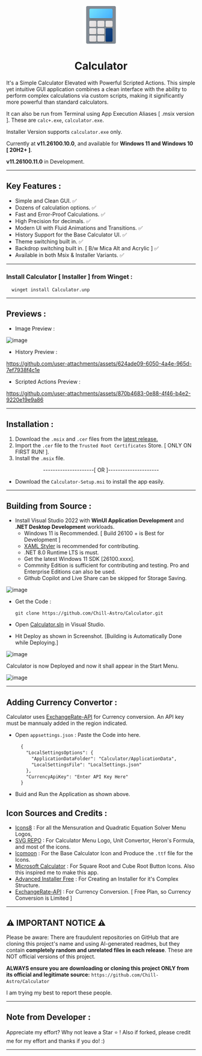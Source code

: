 <p align="center">
  <img src="https://github.com/Chill-Astro/Calculator/blob/main/Calculator/Assets/StoreLogo.scale-400.png" width="100px" height="100px" alt="Calculator Logo">
</p>
<h1 align="center">Calculator</h1>

It's a Simple Calculator Elevated with Powerful Scripted Actions. This simple yet intuitive GUI application combines a clean interface with the ability to perform complex calculations via custom scripts, making it significantly more powerful than standard calculators.

It can also be run from Terminal using App Execution Aliases [ .msix version ]. These are `calc+.exe`, `calculator.exe`.

Installer Version supports `calculator.exe` only.

Currently at **v11.26100.10.0**, and available for **Windows 11 and Windows 10 [ 20H2+ ]**.

**v11.26100.11.0** in Development.

---

## Key Features :

- Simple and Clean GUI. ✅
- Dozens of calculation options. ✅
- Fast and Error-Proof Calculations. ✅
- High Precision for decimals. ✅
- Modern UI with Fluid Animations and Transitions. ✅
- History Support for the Base Calculator UI. ✅
- Theme switching built in. ✅
- Backdrop switching built in. [ B/w Mica Alt and Acrylic ] ✅
- Available in both Msix & Installer Variants. ✅

---

### Install Calculator [ Installer ] from Winget :
      
      winget install Calculator.unp

---

## Previews :

- Image Preview :

![image](https://github.com/user-attachments/assets/1869715f-d336-4efa-a9fc-f8f8c6a87b5b)

- History Preview :

https://github.com/user-attachments/assets/624ade09-6050-4a4e-965d-7ef7938f4c1e

- Scripted Actions Preview :

https://github.com/user-attachments/assets/870b4683-0e88-4f46-b4e2-9220e19e9a86

---

## Installation : 

1.  Download the `.msix` and `.cer` files from the [latest release.](https://github.com/Chill-Astro/Calculator/releases/latest)
2.  Import the `.cer` file to the `Trusted Root Certificates` Store. [ ONLY ON FIRST RUN! ].
3.  Install the `.msix` file.

<p align="center">
  ---------------------[ OR ]---------------------
</p>

-  Download the `Calculator-Setup.msi` to install the app easily.

---

## Building from Source :

- Install Visual Studio 2022 with **WinUI Application Development** and **.NET Desktop Development** workloads.
  - Windows 11 is Recommended. [ Build 26100 + is Best for Development ]
  - [XAML Styler](https://marketplace.visualstudio.com/items?itemName=TeamXavalon.XAMLStyler) is recommended for contributing.
  - .NET 8.0 Runtime LTS is must.
  - Get the latest Windows 11 SDK [26100.xxxx].
  - Commnity Edition is sufficient for contributing and testing. Pro and Enterprise Editions can also be used.
  - Github Copilot and Live Share can be skipped for Storage Saving.
 
![image](https://github.com/user-attachments/assets/0a18b87a-de85-40f9-80bc-ef2575dc221c)

- Get the Code :
  
      git clone https://github.com/Chill-Astro/Calculator.git

- Open [Calculator.sln](/Calculator.sln) in Visual Studio.
- Hit Deploy as shown in Screenshot. [Building is Automatically Done while Deploying.]

![image](https://github.com/user-attachments/assets/d343c12f-03c0-4e52-95d8-925c5262f304)

Calculator is now Deployed and now it shall appear in the Start Menu.

![image](https://github.com/user-attachments/assets/99678fdb-c955-4818-a7bf-5d58fdfa1cfd)

---

## Adding Currency Convertor :

Calculator uses [ExchangeRate-API](https://app.exchangerate-api.com) for Currency conversion. An API key must be mannualy added in the region indicated.

- Open `appsettings.json` : Paste the Code into here.

        {
          "LocalSettingsOptions": {
            "ApplicationDataFolder": "Calculator/ApplicationData",
            "LocalSettingsFile": "LocalSettings.json"
          },
          "CurrencyApiKey": "Enter API Key Here"
        }

- Buid and Run the Application as shown above.

## Icon Sources and Credits :

- [Icons8](https://icons8.com) : For all the Mensuration and Quadratic Equation Solver Menu Logos, 
- [SVG REPO](https://www.svgrepo.com/) : For Calculator Menu Logo, Unit Convertor, Heron's Formula, and most of the icons.
- [Icomoon](https://icomoon.io/) : For the Base Calculator Icon and Produce the `.ttf` file for the Icons.
- [Microsoft Calculator](https://github.com/microsoft/calculator) : For Square Root and Cube Root Button Icons. Also this inspired me to make this app.
- [Advanced Installer Free](https://www.advancedinstaller.com) : For Creating an Installer for it's Complex Structure.
- [ExchangeRate-API](https://app.exchangerate-api.com) : For Currency Conversion. [ Free Plan, so Currency Conversion is Limited ]

---

## ⚠️ IMPORTANT NOTICE ⚠️

Please be aware: There are fraudulent repositories on GitHub that are cloning this project's name and using AI-generated readmes, but they contain **completely random and unrelated files in each release**. These are NOT official versions of this project.

**ALWAYS ensure you are downloading or cloning this project ONLY from its official and legitimate source:**
`https://github.com/Chill-Astro/Calculator`

I am trying my best to report these people.

---

## Note from Developer :

Appreciate my effort? Why not leave a Star ⭐ ! Also if forked, please credit me for my effort and thanks if you do! :)

---
